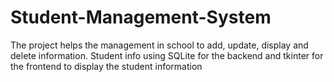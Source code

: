 # Student-Management-System
The project helps the management in school to add, update, display and delete information. Student info using SQLite for the backend and tkinter for the frontend to display the student information

